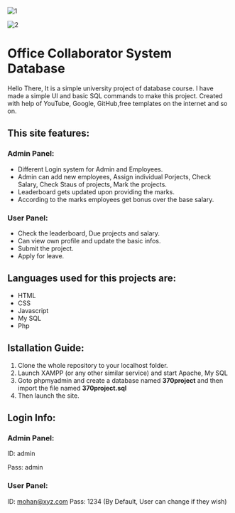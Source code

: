 ![1](https://user-images.githubusercontent.com/72989897/134048215-092ed2c4-891a-4ea0-8576-2a4e15333513.JPG)

![2](https://user-images.githubusercontent.com/72989897/134048626-b5ff517c-96e5-4b14-a13b-d309ef6981ad.JPG)

# Office Collaborator System Database


Hello There, It is a simple university project of database course. I have made a simple UI and basic SQL commands to make this project.
Created with help of YouTube, Google, GitHub,free templates on the internet and so on. 

## This site features:
### Admin Panel:
* Different Login system for Admin and Employees.
* Admin can add new employees, Assign individual Porjects, Check Salary, Check Staus of projects, Mark the projects.
* Leaderboard gets updated upon providing the marks.
* According to the marks employees get bonus over the base salary.

### User Panel:
* Check the leaderboard, Due projects and salary.
* Can view own profile and update the basic infos.
* Submit the project.
* Apply for leave.

## Languages used for this projects are:
* HTML
* CSS
* Javascript
* My SQL
* Php

 
## Istallation Guide:
1. Clone the whole repository to your localhost folder.
2. Launch XAMPP (or any other similar service) and start Apache, My SQL
3. Goto phpmyadmin and create a database named **370project** and then import the file named **370project.sql**
4. Then launch the site.

## Login Info:
### Admin Panel:
ID: admin

Pass: admin

### User Panel:
ID: mohan@xyz.com
Pass: 1234 (By Default, User can change if they wish)


